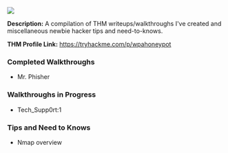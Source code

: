 <img src = https://user-images.githubusercontent.com/36011916/176710162-83b73e58-1e24-4c10-8b8d-4583d561942b.png>

<b>Description:</b>
A compilation of THM writeups/walkthroughs I've created and miscellaneous newbie hacker tips and need-to-knows. 

<b>THM Profile Link:</b> https://tryhackme.com/p/wpahoneypot


### Completed Walkthroughs
- Mr. Phisher

### Walkthroughs in Progress
- Tech_Supp0rt:1

### Tips and Need to Knows
- Nmap overview
